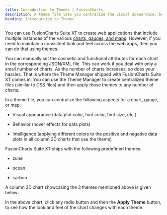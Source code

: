 ```yaml
---
title: Introduction to Themes | FusionCharts
description: A theme file lets you centralize the visual appearance, behavior and intelligence aspects for a chart, gauge, or map.
heading: Introduction to Themes
---
```


<script defer type="text/javascript" src="{% site.baseurl %}/nodex/fusionmaps/themes/fusioncharts.theme.carbon.js"></script>
<script defer type="text/javascript" src="{% site.baseurl %}/nodex/fusionmaps/themes/fusioncharts.theme.ocean.js"></script>
<script defer type="text/javascript" src="{% site.baseurl %}/nodex/fusionmaps/themes/fusioncharts.theme.zune.js"></script>

You can use FusionCharts Suite XT to create web applications that include multiple instances of the various [charts, gauges, and maps](https://www.fusioncharts.com/charts/). However, if you need to maintain a consistent look and feel across the web apps, then you can do that using themes. 

You can manually set the cosmetic and functional attributes for each chart in the corresponding JSON/XML file. This can work if you deal with only a small number of charts. As the number of charts increases, so does your hassles. That is where the Theme Manager shipped with FusionCharts Suite XT comes in. You can use the Theme Manager to create centralized theme files (similar to CSS files) and then apply those themes to any number of charts.

In a theme file, you can centralize the following aspects for a chart, gauge, or map:

* Visual appearance (data plot color, font color, font size, etc.)

* Behavior (hover effects for data plots)

* Intelligence (applying different colors to the positive and negative data plots in all column 2D charts that use the theme)

FusionCharts Suite XT ships with the following predefined themes:

* zune

* ocean

* carbon

A column 2D chart showcasing the 3 themes mentioned above is given below:

**<chart>**

In the above chart, click any radio button and then the **Apply Theme** button, to see how the look and feel of the chart changes with each theme.

